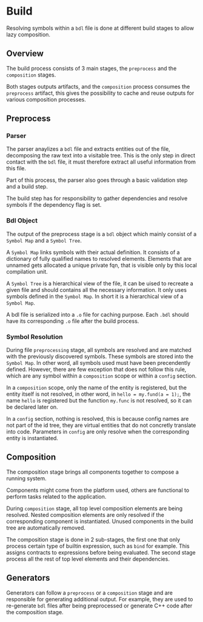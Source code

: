 # Build

Resolving symbols within a `bdl` file is done at different build stages to allow lazy composition.

## Overview

The build process consists of 3 main stages, the `preprocess` and the `composition` stages.

Both stages outputs artifacts, and the `composition` process consumes the `preprocess` artifact, this gives the possibility to cache and reuse outputs for various composition processes.

## Preprocess

### Parser

The parser anaylizes a `bdl` file and extracts entities out of the file, decomposing the raw text into a visitable tree.
This is the only step in direct contact with the `bdl` file, it must therefore extract all useful information from this file.

Part of this process, the parser also goes through a basic validation step and a build step.

The build step has for responsibility to gather dependencies and resolve symbols if the dependency flag is set.

### Bdl Object

The output of the preprocess stage is a `bdl` object which mainly consist of a `Symbol Map` and a `Symbol Tree`.

A `Symbol Map` links symbols with their actual definition. It consists of a dictionary of fully qualified names to resolved elements. Elements that are unnamed gets allocated a unique private fqn, that is visible only by this local compilation unit.

A `Symbol Tree` is a hierarchical view of the file, it can be uised to recreate a given file and should contains all the necessary
information. It only uses symbols defined in the `Symbol Map`. In short it is a hierarchical view of a `Symbol Map`.

A bdl file is serialized into a `.o` file for caching purpose. Each `.bdl` should have its corresponding `.o` file after the build process.

### Symbol Resolution

During file `preprocessing` stage, all symbols are resolved and are matched with the previously discovered symbols.
These symbols are stored into the `Symbol Map`.
In other word, all symbols used must have been precendently defined. However, there are few exception that does
not follow this rule, which are any symbol within a `composition` scope or within a `config` section.

In a `composition` scope, only the name of the entity is registered, but the entity itself is not resolved, in other
word, in `hello = my.fund(a = 1);`, the name `hello` is registered but the function `my.func` is not resolved, so it can
be declared later on.

In a `config` section, nothing is resolved, this is because config names are not part of the id tree, they are virtual
entities that do not concretly translate into code. Parameters in `config` are only resolve when the corresponding
entity is instantiated.

## Composition

The composition stage brings all components together to compose a running system.

Components might come from the platform used, others are functional to perform tasks related to the application.

During `composition` stage, all top level composition elements are being resolved. Nested composition elements are
only resolved if the corresponding component is instantiated. Unused components in the build tree are automatically removed.

The composition stage is done in 2 sub-stages, the first one that only process certain type of builtin expression, such as `bind`
for example. This assigns contracts to expressions before being evaluated.
The second stage process all the rest of top level elements and their dependencies.

## Generators

Generators can follow a `preprocess` or a `composition` stage and are responsible for generating additional output.
For example, they are used to re-generate `bdl` files after being preprocessed or generate C++ code after the composition stage.
